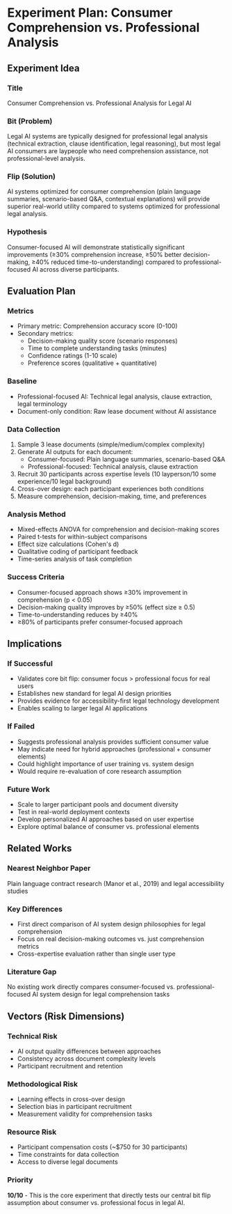 # Experiment Plan: Consumer Comprehension vs. Professional Analysis

## Experiment Idea
### Title
Consumer Comprehension vs. Professional Analysis for Legal AI

### Bit (Problem)
Legal AI systems are typically designed for professional legal analysis (technical extraction, clause identification, legal reasoning), but most legal AI consumers are laypeople who need comprehension assistance, not professional-level analysis.

### Flip (Solution)
AI systems optimized for consumer comprehension (plain language summaries, scenario-based Q&A, contextual explanations) will provide superior real-world utility compared to systems optimized for professional legal analysis.

### Hypothesis
Consumer-focused AI will demonstrate statistically significant improvements (≥30% comprehension increase, ≥50% better decision-making, ≥40% reduced time-to-understanding) compared to professional-focused AI across diverse participants.

## Evaluation Plan
### Metrics
- Primary metric: Comprehension accuracy score (0-100)
- Secondary metrics:
  - Decision-making quality score (scenario responses)
  - Time to complete understanding tasks (minutes)
  - Confidence ratings (1-10 scale)
  - Preference scores (qualitative + quantitative)

### Baseline
- Professional-focused AI: Technical legal analysis, clause extraction, legal terminology
- Document-only condition: Raw lease document without AI assistance

### Data Collection
1. Sample 3 lease documents (simple/medium/complex complexity)
2. Generate AI outputs for each document:
   - Consumer-focused: Plain language summaries, scenario-based Q&A
   - Professional-focused: Technical analysis, clause extraction
3. Recruit 30 participants across expertise levels (10 layperson/10 some experience/10 legal background)
4. Cross-over design: each participant experiences both conditions
5. Measure comprehension, decision-making, time, and preferences

### Analysis Method
- Mixed-effects ANOVA for comprehension and decision-making scores
- Paired t-tests for within-subject comparisons
- Effect size calculations (Cohen's d)
- Qualitative coding of participant feedback
- Time-series analysis of task completion

### Success Criteria
- Consumer-focused approach shows ≥30% improvement in comprehension (p < 0.05)
- Decision-making quality improves by ≥50% (effect size ≥ 0.5)
- Time-to-understanding reduces by ≥40%
- ≥80% of participants prefer consumer-focused approach

## Implications
### If Successful
- Validates core bit flip: consumer focus > professional focus for real users
- Establishes new standard for legal AI design priorities
- Provides evidence for accessibility-first legal technology development
- Enables scaling to larger legal AI applications

### If Failed
- Suggests professional analysis provides sufficient consumer value
- May indicate need for hybrid approaches (professional + consumer elements)
- Could highlight importance of user training vs. system design
- Would require re-evaluation of core research assumption

### Future Work
- Scale to larger participant pools and document diversity
- Test in real-world deployment contexts
- Develop personalized AI approaches based on user expertise
- Explore optimal balance of consumer vs. professional elements

## Related Works
### Nearest Neighbor Paper
Plain language contract research (Manor et al., 2019) and legal accessibility studies

### Key Differences
- First direct comparison of AI system design philosophies for legal comprehension
- Focus on real decision-making outcomes vs. just comprehension metrics
- Cross-expertise evaluation rather than single user type

### Literature Gap
No existing work directly compares consumer-focused vs. professional-focused AI system design for legal comprehension tasks

## Vectors (Risk Dimensions)
### Technical Risk
- AI output quality differences between approaches
- Consistency across document complexity levels
- Participant recruitment and retention

### Methodological Risk
- Learning effects in cross-over design
- Selection bias in participant recruitment
- Measurement validity for comprehension tasks

### Resource Risk
- Participant compensation costs (~$750 for 30 participants)
- Time constraints for data collection
- Access to diverse legal documents

### Priority
**10/10** - This is the core experiment that directly tests our central bit flip assumption about consumer vs. professional focus in legal AI.